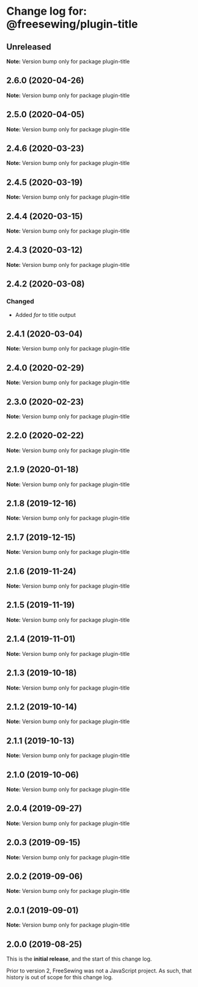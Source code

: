 # Change log for: @freesewing/plugin-title

## Unreleased

**Note:** Version bump only for package plugin-title

## 2.6.0 (2020-04-26)

**Note:** Version bump only for package plugin-title

## 2.5.0 (2020-04-05)

**Note:** Version bump only for package plugin-title

## 2.4.6 (2020-03-23)

**Note:** Version bump only for package plugin-title

## 2.4.5 (2020-03-19)

**Note:** Version bump only for package plugin-title

## 2.4.4 (2020-03-15)

**Note:** Version bump only for package plugin-title

## 2.4.3 (2020-03-12)

**Note:** Version bump only for package plugin-title

## 2.4.2 (2020-03-08)

### Changed

- Added _for_ to title output

## 2.4.1 (2020-03-04)

**Note:** Version bump only for package plugin-title

## 2.4.0 (2020-02-29)

**Note:** Version bump only for package plugin-title

## 2.3.0 (2020-02-23)

**Note:** Version bump only for package plugin-title

## 2.2.0 (2020-02-22)

**Note:** Version bump only for package plugin-title

## 2.1.9 (2020-01-18)

**Note:** Version bump only for package plugin-title

## 2.1.8 (2019-12-16)

**Note:** Version bump only for package plugin-title

## 2.1.7 (2019-12-15)

**Note:** Version bump only for package plugin-title

## 2.1.6 (2019-11-24)

**Note:** Version bump only for package plugin-title

## 2.1.5 (2019-11-19)

**Note:** Version bump only for package plugin-title

## 2.1.4 (2019-11-01)

**Note:** Version bump only for package plugin-title

## 2.1.3 (2019-10-18)

**Note:** Version bump only for package plugin-title

## 2.1.2 (2019-10-14)

**Note:** Version bump only for package plugin-title

## 2.1.1 (2019-10-13)

**Note:** Version bump only for package plugin-title

## 2.1.0 (2019-10-06)

**Note:** Version bump only for package plugin-title

## 2.0.4 (2019-09-27)

**Note:** Version bump only for package plugin-title

## 2.0.3 (2019-09-15)

**Note:** Version bump only for package plugin-title

## 2.0.2 (2019-09-06)

**Note:** Version bump only for package plugin-title

## 2.0.1 (2019-09-01)

**Note:** Version bump only for package plugin-title

## 2.0.0 (2019-08-25)

This is the **initial release**, and the start of this change log.

Prior to version 2, FreeSewing was not a JavaScript project.
As such, that history is out of scope for this change log.
